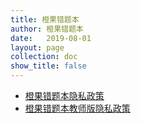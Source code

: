 ```yaml
---
title: 橙果错题本
author: 橙果错题本
date:   2019-08-01
layout: page
collection: doc
show_title: false
---
```


+ [橙果错题本隐私政策](/doc/cuotiben/student_private_policy.html)
+ [橙果错题本教师版隐私政策](/doc/cuotiben/teacher_private_policy.html)
